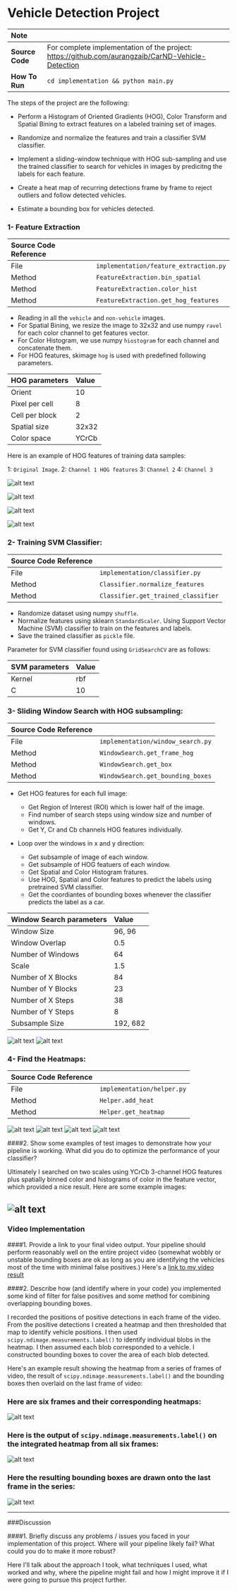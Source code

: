 # Vehicle Detection Project

| Note    | |
|:-----------|:-------------|
| **Source Code**  | For complete implementation of the project:  https://github.com/aurangzaib/CarND-Vehicle-Detection  |
| **How To Run**  | `cd implementation && python main.py`      |

The steps of the project are the following:

- Perform a Histogram of Oriented Gradients (HOG), Color Transform and Spatial Bining to extract features on a labeled training set of images.

- Randomize and normalize the features and train a classifier SVM classifier.

- Implement a sliding-window technique with HOG sub-sampling and use the trained classifier to search for vehicles in images by predicitng the labels for each feature.

- Create a heat map of recurring detections frame by frame to reject outliers and follow detected vehicles.

- Estimate a bounding box for vehicles detected.

[//]: # (Image References)
[image1]: ./examples/car_not_car.png
[image2]: ./examples/HOG_example.jpg
[image3]: ./examples/sliding_windows.jpg
[image4]: ./examples/sliding_window.jpg
[image5]: ./examples/bboxes_and_heat.png
[image6]: ./examples/labels_map.png
[image7]: ./examples/output_bboxes.png
[video1]: ./project_video.mp4

### 1-	Feature Extraction

| Source Code Reference    |  |
|:-----------|:-------------|
| File  | `implementation/feature_extraction.py`  |
| Method  | `FeatureExtraction.bin_spatial`      |
| Method  | `FeatureExtraction.color_hist`      |
| Method  | `FeatureExtraction.get_hog_features`      |

-	Reading in all the `vehicle` and `non-vehicle` images.
-	For Spatial Bining, we resize the image to 32x32 and use numpy `ravel` for each color channel to get features vector.
-	For Color Histogram, we use numpy `hiostogram` for each channel and concatenate them.
-	For HOG features, skimage `hog` is used with predefined following parameters.

| HOG parameters    |Value  |
|:-----------|:-------------|
| Orient  | 10  |
| Pixel per cell  | 8      |
| Cell per block  | 2      |
| Spatial size  | 32x32      |
| Color space  | YCrCb      |


Here is an example of HOG features of training data samples:

1: `Original Image`. 2:  `Channel 1 HOG features` 3: `Channel 2` 4: `Channel 3`

![alt text](./documentation/hog-features-1.png)

![alt text](./documentation/hog-features-2.png)

![alt text](./documentation/hog-features-3.png)

![alt text](./documentation/hog-features-4.png)


### 2-	Training SVM Classifier:

| Source Code Reference    |  |
|:-----------|:-------------|
| File  | `implementation/classifier.py`  |
| Method  | `Classifier.normalize_features`      |
| Method  | `Classifier.get_trained_classifier`      |

-	Randomize dataset using numpy `shuffle`.
-	Normalize features using sklearn `StandardScaler`.
Using Support Vector Machine (SVM) classifier to train on the features and labels.
-	Save the trained classifier as `pickle` file.

Parameter for SVM classifier found using `GridSearchCV` are as follows:

| SVM parameters    |Value  |
|:-----------|:-------------|
| Kernel  | rbf  |
| C  | 10      |

### 3-	Sliding Window Search with HOG subsampling:

| Source Code Reference    |  |
|:-----------|:-------------|
| File  | `implementation/window_search.py`  |
| Method  | `WindowSearch.get_frame_hog`      |
| Method  | `WindowSearch.get_box`      |
| Method  | `WindowSearch.get_bounding_boxes`      |

-	Get HOG features for each full image:
	-	Get Region of Interest (ROI) which is lower half of the image.
    -	Find number of search steps using window size and number of windows.
    -	Get Y, Cr and Cb channels HOG features individually.
    
-	Loop over the windows in x and y direction:
    -	Get subsample of image of each window.
	-	Get subsample of HOG featuers of each window.
    -	Get Spatial and Color Histogram fratures.
    -	Use HOG, Spatial and Color features to predict the labels using pretrained SVM classifier.
    -	Get the coordiantes of bounding boxes whenever the classifier predicts the label as a car.
    
| Window Search parameters    |Value  |
|:-----------|:-------------|
| Window Size  | 96, 96      |
| Window Overlap  | 0.5      |
| Number of Windows  | 64  |
| Scale  | 1.5  |
| Number of X Blocks  | 84  |
| Number of Y Blocks  | 23      |
| Number of X Steps  | 38      |
| Number of Y Steps  | 8      |
| Subsample Size  | 192, 682      |
	
  
![alt text](./documentation/multi-window-1.png)
![alt text](./documentation/multi-window-2.png)

### 4-	Find the Heatmaps:

| Source Code Reference    |  |
|:-----------|:-------------|
| File  | `implementation/helper.py`  |
| Method  | `Helper.add_heat`      |
| Method  | `Helper.get_heatmap`      |

![alt text](./documentation/heat-map-1.png)
![alt text](./documentation/heat-map-2.png)
![alt text](./documentation/heat-map-3.png)
![alt text](./documentation/heat-map-4.png)

####2. Show some examples of test images to demonstrate how your pipeline is working.  What did you do to optimize the performance of your classifier?

Ultimately I searched on two scales using YCrCb 3-channel HOG features plus spatially binned color and histograms of color in the feature vector, which provided a nice result.  Here are some example images:

![alt text][image4]
---

### Video Implementation

####1. Provide a link to your final video output.  Your pipeline should perform reasonably well on the entire project video (somewhat wobbly or unstable bounding boxes are ok as long as you are identifying the vehicles most of the time with minimal false positives.)
Here's a [link to my video result](./project_video.mp4)


####2. Describe how (and identify where in your code) you implemented some kind of filter for false positives and some method for combining overlapping bounding boxes.

I recorded the positions of positive detections in each frame of the video.  From the positive detections I created a heatmap and then thresholded that map to identify vehicle positions.  I then used `scipy.ndimage.measurements.label()` to identify individual blobs in the heatmap.  I then assumed each blob corresponded to a vehicle.  I constructed bounding boxes to cover the area of each blob detected.  

Here's an example result showing the heatmap from a series of frames of video, the result of `scipy.ndimage.measurements.label()` and the bounding boxes then overlaid on the last frame of video:

### Here are six frames and their corresponding heatmaps:

![alt text][image5]

### Here is the output of `scipy.ndimage.measurements.label()` on the integrated heatmap from all six frames:
![alt text][image6]

### Here the resulting bounding boxes are drawn onto the last frame in the series:
![alt text][image7]



---

###Discussion

####1. Briefly discuss any problems / issues you faced in your implementation of this project.  Where will your pipeline likely fail?  What could you do to make it more robust?

Here I'll talk about the approach I took, what techniques I used, what worked and why, where the pipeline might fail and how I might improve it if I were going to pursue this project further.  

